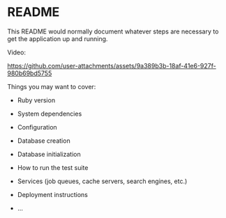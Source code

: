 # README

This README would normally document whatever steps are necessary to get the
application up and running.

Video:

https://github.com/user-attachments/assets/9a389b3b-18af-41e6-927f-980b69bd5755




Things you may want to cover:

* Ruby version

* System dependencies

* Configuration

* Database creation

* Database initialization

* How to run the test suite

* Services (job queues, cache servers, search engines, etc.)

* Deployment instructions

* ...

